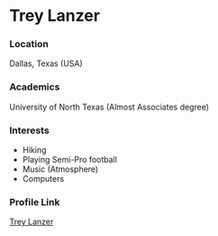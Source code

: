 # Trey Lanzer

### Location

Dallas, Texas (USA)

### Academics

University of North Texas (Almost Associates degree)

### Interests

- Hiking
- Playing Semi-Pro football
- Music (Atmosphere)
- Computers

### Profile Link

[Trey Lanzer](https://github.com/TexasBullet26)

